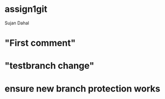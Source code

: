 # assign1git
Sujan Dahal

# "First comment"

# "testbranch change"

# ensure new branch protection works